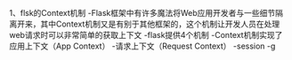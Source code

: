 1、flsk的Context机制
    -Flask框架中有许多魔法将Web应用开发者与一些细节隔离开来，其中Context机制又是有别于其他框架的，这个机制让开发人员在处理web请求时可以非常简单的获取上下文
    -flask提供4个机制
        -Context机制实现了应用上下文（App Context）
        -请求上下文（Request Context）
        -session
        -g